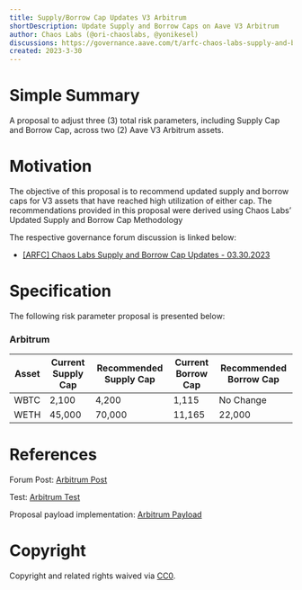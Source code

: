 ```yaml
---
title: Supply/Borrow Cap Updates V3 Arbitrum
shortDescription: Update Supply and Borrow Caps on Aave V3 Arbitrum
author: Chaos Labs (@ori-chaoslabs, @yonikesel)
discussions: https://governance.aave.com/t/arfc-chaos-labs-supply-and-borrow-cap-updates-03-30-2023/12532
created: 2023-3-30
---
```


# Simple Summary

A proposal to adjust three (3) total risk parameters, including Supply Cap and Borrow Cap, across two (2) Aave V3 Arbitrum assets.

# Motivation

The objective of this proposal is to recommend updated supply and borrow caps for V3 assets that have reached high utilization of either cap. The recommendations provided in this proposal were derived using Chaos Labs’ Updated Supply and Borrow Cap Methodology

The respective governance forum discussion is linked below:

- [[ARFC] Chaos Labs Supply and Borrow Cap Updates - 03.30.2023](https://governance.aave.com/t/arfc-chaos-labs-supply-and-borrow-cap-updates-03-30-2023/12532)

# Specification

The following risk parameter proposal is presented below:

### Arbitrum

| Asset | Current Supply Cap | Recommended Supply Cap | Current Borrow Cap | Recommended Borrow Cap |
| ----- | ------------------ | ---------------------- | ------------------ | ---------------------- |
| WBTC  | 2,100              | 4,200                  | 1,115              | No Change              |
| WETH  | 45,000             | 70,000                 | 11,165             | 22,000                 |

# References

Forum Post: [Arbitrum Post](https://governance.aave.com/t/arfc-chaos-labs-supply-and-borrow-cap-updates-03-30-2023/12532)

Test: [Arbitrum Test](https://github.com/bgd-labs/aave-proposals/blob/master/src/AaveV3ArbSupplyCapsUpdate_20230330/AaveV3ArbSupplyCapsUpdate_20230330_test.t.sol)

Proposal payload implementation: [Arbitrum Payload](https://github.com/bgd-labs/aave-proposals/blob/master/src/AaveV3ArbSupplyCapsUpdate_20230330/AaveV3ArbSupplyCapsUpdate_20230330.sol)

# Copyright

Copyright and related rights waived via [CC0](https://creativecommons.org/publicdomain/zero/1.0/).

